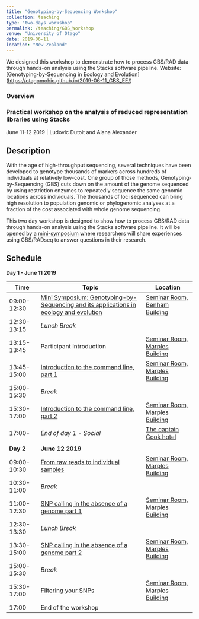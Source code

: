 ```yaml
---
title: "Genotyping-by-Sequencing Workshop"
collection: teaching
type: "two-days workshop"
permalink: /teaching/GBS_Workshop
venue: "University of Otago"
date: 2019-06-11
location: "New Zealand"
---
```


We designed this workshop to demonstrate how to process GBS/RAD data through hands-on analysis using the Stacks software pipeline. 
Website: [Genotyping-by-Sequencing in Ecology and Evolution] (https://otagomohio.github.io/2019-06-11_GBS_EE/)

### Overview

### Practical workshop on the analysis of reduced representation libraries using Stacks

June 11-12 2019 | Ludovic Dutoit and Alana Alexander

## Description
With the age of high\-throughput sequencing, several techniques have been developed to
genotype thousands of markers across hundreds of individuals at relatively low\-cost. One
group of those methods, Genotyping\-by\-Sequencing (GBS) cuts down on the amount of the genome sequenced
by using restriction enzymes to repeatedly sequence the same genomic locations across
individuals. The thousands of loci sequenced can bring high resolution to population
genomic or phylogenomic analyses at a fraction of the cost associated with whole genome
sequencing.

This two day workshop is designed to show how to process GBS/RAD data through
hands\-on analysis using the Stacks software pipeline. It will be opened by a [mini-symposium](sessions/minisymposium.md)
where researchers will share experiences using GBS/RADseq to answer questions in their
research.

## Schedule

**Day 1 - June 11 2019**

Time | Topic | Location |
------|------|-----|
09:00-12:30 | [Mini Symposium: Genotyping-by-Sequencing and its applications in ecology and evolution](sessions/minisymposium.md) | [Seminar Room, Benham Building](https://goo.gl/maps/62XWtwgqsKxKir4V9) |
12:30-13:15 | *Lunch Break* | |
13:15-13:45 | Participant introduction | [Seminar Room, Marples Building](https://goo.gl/maps/62XWtwgqsKxKir4V9) |
13:45-15:00 | [Introduction to the command line, part 1](sessions/Introcommandline.md) | [Seminar Room, Marples Building](https://goo.gl/maps/62XWtwgqsKxKir4V9) |
15:00-15:30 | *Break* | |
15:30-17:00 | [Introduction to the command line, part 2](sessions/Introcommandline.md) | [Seminar Room, Marples Building](https://goo.gl/maps/62XWtwgqsKxKir4V9) |
17:00- | *End of day 1 - Social* | [The captain Cook hotel](https://goo.gl/maps/NjKa1BaWLUEhYv93A)|
 | | |
**Day 2** | **June 12 2019** | |
09:00-10:30 | [From raw reads to individual samples](sessions/stacks.md)  | [Seminar Room, Marples Building](https://goo.gl/maps/62XWtwgqsKxKir4V9) |
10:30-11:00 | *Break* | |
11:00-12:30 | [SNP calling in the absence of a genome part 1](sessions/stacks.md) | [Seminar Room, Marples Building](https://goo.gl/maps/62XWtwgqsKxKir4V9) |
12:30-13:30 | *Lunch Break* | |
13:30-15:00 | [SNP calling in the absence of a genome part 2](sessions/stacks.md) | [Seminar Room, Marples Building](https://goo.gl/maps/62XWtwgqsKxKir4V9) |
15:00-15:30 | *Break* | |
15:30-17:00 | [Filtering your SNPs](sessions/filteringSNPs.md) | [Seminar Room, Marples Building](https://goo.gl/maps/62XWtwgqsKxKir4V9) |
17:00 | End of the workshop | | 
